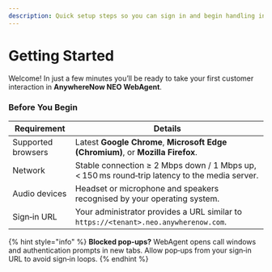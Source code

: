 ```yaml
---
description: Quick setup steps so you can sign in and begin handling interactions.
---
```


# Getting Started

Welcome! In just a few minutes you’ll be ready to take your first customer interaction in **AnywhereNow NEO WebAgent**.

### Before You Begin

| Requirement        | Details                                                                                       |
| ------------------ | --------------------------------------------------------------------------------------------- |
| Supported browsers | Latest **Google Chrome**, **Microsoft Edge (Chromium)**, or **Mozilla Firefox**.              |
| Network            | Stable connection ≥ 2 Mbps down / 1 Mbps up, < 150 ms round‑trip latency to the media server. |
| Audio devices      | Headset or microphone and speakers recognised by your operating system.                       |
| Sign‑in URL        | Your administrator provides a URL similar to `https://<tenant>.neo.anywherenow.com`.          |

{% hint style="info" %}
**Blocked pop‑ups?** WebAgent opens call windows and authentication prompts in new tabs. Allow pop‑ups from your sign‑in URL to avoid sign‑in loops.&#x20;
{% endhint %}
